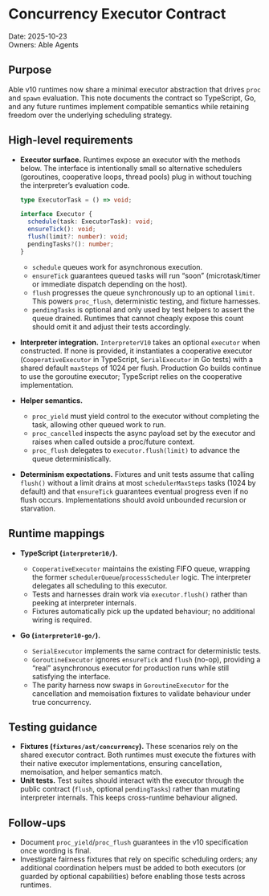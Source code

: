 # Concurrency Executor Contract

Date: 2025-10-23  
Owners: Able Agents

## Purpose

Able v10 runtimes now share a minimal executor abstraction that drives `proc` and
`spawn` evaluation. This note documents the contract so TypeScript, Go, and any
future runtimes implement compatible semantics while retaining freedom over the
underlying scheduling strategy.

## High-level requirements

- **Executor surface.** Runtimes expose an executor with the methods below. The
  interface is intentionally small so alternative schedulers (goroutines,
  cooperative loops, thread pools) plug in without touching the interpreter’s
  evaluation code.

  ```ts
  type ExecutorTask = () => void;

  interface Executor {
    schedule(task: ExecutorTask): void;
    ensureTick(): void;
    flush(limit?: number): void;
    pendingTasks?(): number;
  }
  ```

  - `schedule` queues work for asynchronous execution.
  - `ensureTick` guarantees queued tasks will run “soon” (microtask/timer or
    immediate dispatch depending on the host).
  - `flush` progresses the queue synchronously up to an optional `limit`. This
    powers `proc_flush`, deterministic testing, and fixture harnesses.
  - `pendingTasks` is optional and only used by test helpers to assert the queue
    drained. Runtimes that cannot cheaply expose this count should omit it and
    adjust their tests accordingly.

- **Interpreter integration.** `InterpreterV10` takes an optional `executor`
  when constructed. If none is provided, it instantiates a cooperative executor
  (`CooperativeExecutor` in TypeScript, `SerialExecutor` in Go tests) with a
  shared default `maxSteps` of 1024 per flush. Production Go builds continue to
  use the goroutine executor; TypeScript relies on the cooperative implementation.

- **Helper semantics.**
  - `proc_yield` must yield control to the executor without completing the task,
    allowing other queued work to run.
  - `proc_cancelled` inspects the async payload set by the executor and raises
    when called outside a proc/future context.
  - `proc_flush` delegates to `executor.flush(limit)` to advance the queue
    deterministically.

- **Determinism expectations.** Fixtures and unit tests assume that calling
  `flush()` without a limit drains at most `schedulerMaxSteps` tasks (1024 by
  default) and that `ensureTick` guarantees eventual progress even if no flush
  occurs. Implementations should avoid unbounded recursion or starvation.

## Runtime mappings

- **TypeScript (`interpreter10/`).**
  - `CooperativeExecutor` maintains the existing FIFO queue, wrapping the former
    `schedulerQueue`/`processScheduler` logic. The interpreter delegates all
    scheduling to this executor.
  - Tests and harnesses drain work via `executor.flush()` rather than peeking
    at interpreter internals.
  - Fixtures automatically pick up the updated behaviour; no additional wiring
    is required.

- **Go (`interpreter10-go/`).**
  - `SerialExecutor` implements the same contract for deterministic tests.
  - `GoroutineExecutor` ignores `ensureTick` and `flush` (no-op), providing a
    “real” asynchronous executor for production runs while still satisfying the
    interface.
  - The parity harness now swaps in `GoroutineExecutor` for the cancellation and
    memoisation fixtures to validate behaviour under true concurrency.

## Testing guidance

- **Fixtures (`fixtures/ast/concurrency`).** These scenarios rely on the shared
  executor contract. Both runtimes must execute the fixtures with their native
  executor implementations, ensuring cancellation, memoisation, and helper
  semantics match.
- **Unit tests.** Test suites should interact with the executor through the
  public contract (`flush`, optional `pendingTasks`) rather than mutating
  interpreter internals. This keeps cross-runtime behaviour aligned.

## Follow-ups

- Document `proc_yield`/`proc_flush` guarantees in the v10 specification once
  wording is final.
- Investigate fairness fixtures that rely on specific scheduling orders; any
  additional coordination helpers must be added to both executors (or guarded by
  optional capabilities) before enabling those tests across runtimes.
